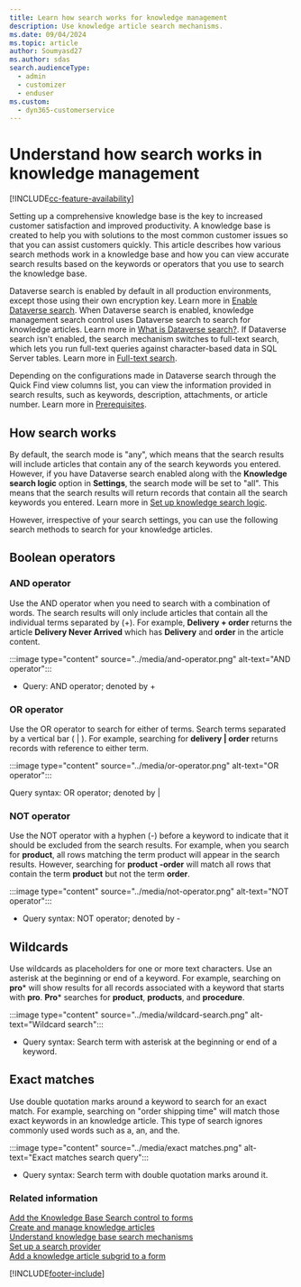 ```yaml
---
title: Learn how search works for knowledge management
description: Use knowledge article search mechanisms.
ms.date: 09/04/2024
ms.topic: article
author: Soumyasd27
ms.author: sdas
search.audienceType: 
  - admin
  - customizer
  - enduser
ms.custom: 
  - dyn365-customerservice
---
```


# Understand how search works in knowledge management

[!INCLUDE[cc-feature-availability](../../includes/cc-feature-availability.md)]

Setting up a comprehensive knowledge base is the key to increased customer satisfaction and improved productivity. A knowledge base is created to help you with solutions to the most common customer issues so that you can assist customers quickly. This article describes how various search methods work in a knowledge base and how you can view accurate search results based on the keywords or operators that you use to search the knowledge base.

Dataverse search is enabled by default in all production environments, except those using their own encryption key. Learn more in [Enable Dataverse search](/power-platform/admin/configure-relevance-search-organization#enable-dataverse-search). When Dataverse search is enabled, knowledge management search control uses Dataverse search to search for knowledge articles. Learn more in [What is Dataverse search?](/power-platform/admin/configure-relevance-search-organization). If Dataverse search isn't enabled, the search mechanism switches to full-text search, which lets you run full-text queries against character-based data in SQL Server tables. Learn more in [Full-text search](/sql/relational-databases/search/full-text-search).

Depending on the configurations made in Dataverse search through the Quick Find view columns list, you can view the information provided in search results, such as keywords, description, attachments, or article number. Learn more in [Prerequisites](search-knowledge-articles-csh.md#prerequisites).


## How search works

By default, the search mode is "any", which means that the search results will include articles that contain any of the search keywords you entered. However, if you have Dataverse search enabled along with the **Knowledge search logic** option in **Settings**, the search mode will be set to "all". This means that the search results will return records that contain all the search keywords you entered. Learn more in [Set up knowledge search logic](../administer/set-up-knowledge-management-embedded-knowledge-search.md#set-up-knowledge-search-logic).

However, irrespective of your search settings, you can use the following search methods to search for your knowledge articles.

## Boolean operators

### AND operator

Use the AND operator when you need to search with a combination of words. The search results will only include articles that contain all the individual terms separated by (+). For example, **Delivery + order** returns the article **Delivery Never Arrived** which has **Delivery** and **order** in the article content.

:::image type="content" source="../media/and-operator.png" alt-text="AND operator":::

- Query: AND operator; denoted by +

### OR operator

Use the OR operator to search for either of terms. Search terms separated by a vertical bar ( | ). For example, searching for **delivery | order** returns records with reference to either term.

:::image type="content" source="../media/or-operator.png" alt-text="OR operator":::

Query syntax: OR operator; denoted by |

### NOT operator

Use the NOT operator with a hyphen (-) before a keyword to indicate that it should be excluded from the search results.
For example, when you search for **product**, all rows matching the term product will appear in the search results. However, searching for **product -order** will match all rows that contain the term **product** but not the term **order**.

:::image type="content" source="../media/not-operator.png" alt-text="NOT operator":::

- Query syntax: NOT operator; denoted by -

## Wildcards

Use wildcards as placeholders for one or more text characters. Use an asterisk at the beginning or end of a keyword. For example, searching on **pro**\* will show results for all records associated with a keyword that starts with **pro**. **Pro**\* searches for **product**, **products**, and **procedure**.

:::image type="content" source="../media/wildcard-search.png" alt-text="Wildcard search":::

- Query syntax: Search term with asterisk at the beginning or end of a keyword.

## Exact matches

Use double quotation marks around a keyword to search for an exact match. For example, searching on "order shipping time" will match those exact keywords in an knowledge article. This type of search ignores commonly used words such as a, an, and the.

:::image type="content" source="../media/exact matches.png" alt-text="Exact matches search query":::

- Query syntax: Search term with double quotation marks around it.

### Related information

[Add the Knowledge Base Search control to forms](../administer/add-knowledge-base-search-control-forms.md)  
[Create and manage knowledge articles](customer-service-hub-user-guide-knowledge-article.md)  
[Understand knowledge base search mechanisms](knowledge-base-search-methods.md)  
[Set up a search provider](../administer/set-up-search-providers.md)  
[Add a knowledge article subgrid to a form](../administer/add-knowledge-base-search-control-forms.md)

[!INCLUDE[footer-include](../../includes/footer-banner.md)]
